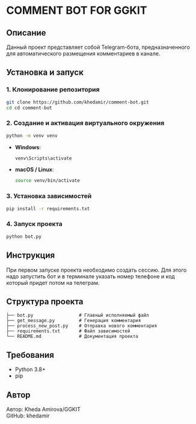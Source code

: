 # COMMENT BOT FOR GGKIT

## Описание

Данный проект представляет собой Telegram-бота, предназначенного для автоматического размещения комментариев в канале.

## Установка и запуск

### 1. Клонирование репозитория

```bash
git clone https://github.com/khedamir/comment-bot.git
cd cd comment-bot
```

### 2. Создание и активация виртуального окружения

```bash
python -m venv venv
```

- **Windows**:

  ```bash
  venv\Scripts\activate
  ```

- **macOS / Linux**:
  ```bash
  source venv/bin/activate
  ```

### 3. Установка зависимостей

```bash
pip install -r requirements.txt
```

### 4. Запуск проекта

```bash
python bot.py
```
## Инструкция

При первом запуске проекта необходимо создать сессию.
Для этого надо запустить бот и в терминале указать номер телефоне и код который придет потом на телеграм.

## Структура проекта

```plaintext
├── bot.py                 # Главный исполняемый файл
├── get_message.py         # Генерация комментария
├── process_new_post.py    # Отправка нового комментария
├── requirements.txt       # Файл зависимостей
└── README.md              # Документация проекта
```

## Требования

- Python 3.8+
- pip

## Автор

Автор: Kheda Amirova/GGKIT  
GitHub: khedamir
